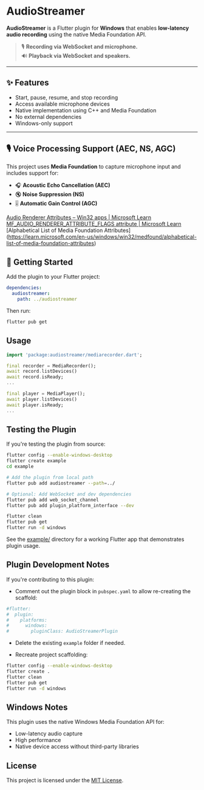 # AudioStreamer

**AudioStreamer** is a Flutter plugin for **Windows** that enables **low-latency audio recording** using the native Media Foundation API.

> 🎙️ **Recording via WebSocket and microphone.**  
> 🔊 **Playback via WebSocket and speakers.**

---

## ✨ Features

- Start, pause, resume, and stop recording
- Access available microphone devices
- Native implementation using C++ and Media Foundation
- No external dependencies
- Windows-only support

---

## 🎙️ Voice Processing Support (AEC, NS, AGC)

This project uses **Media Foundation** to capture microphone input and includes support for:

- 🎧 **Acoustic Echo Cancellation (AEC)**
- 🔇 **Noise Suppression (NS)**
- 🎚️ **Automatic Gain Control (AGC)**

[Audio Renderer Attributes – Win32 apps | Microsoft Learn](https://learn.microsoft.com/en-us/windows/win32/medfound/audio-renderer-attributes)
[MF_AUDIO_RENDERER_ATTRIBUTE_FLAGS attribute | Microsoft Learn](https://learn.microsoft.com/en-us/windows/win32/medfound/mf-audio-renderer-attribute-flags-attribute)
[Alphabetical List of Media Foundation Attributes] (https://learn.microsoft.com/en-us/windows/win32/medfound/alphabetical-list-of-media-foundation-attributes)

## 🚀 Getting Started

Add the plugin to your Flutter project:

```yaml
dependencies:
  audiostreamer:
    path: ../audiostreamer
```

Then run:

```bash
flutter pub get
```

## Usage

```dart
import 'package:audiostreamer/mediarecorder.dart';

final recorder = MediaRecorder();
await record.listDevices()
await record.isReady;
...

final player = MediaPlayer();
await player.listDevices()
await player.isReady;
...

```

## Testing the Plugin

If you're testing the plugin from source:

```bash
flutter config --enable-windows-desktop
flutter create example
cd example

# Add the plugin from local path
flutter pub add audiostreamer --path=../

# Optional: Add WebSocket and dev dependencies
flutter pub add web_socket_channel
flutter pub add plugin_platform_interface --dev

flutter clean
flutter pub get
flutter run -d windows
```

See the [example/](example/) directory for a working Flutter app that demonstrates plugin usage.

## Plugin Development Notes

If you're contributing to this plugin:

- Comment out the plugin block in `pubspec.yaml` to allow re-creating the scaffold:
```yaml
#flutter:
#  plugin:
#    platforms:
#      windows:
#        pluginClass: AudioStreamerPlugin
```

-  Delete the existing `example` folder if needed.

- Recreate project scaffolding:

```bash
flutter config --enable-windows-desktop
flutter create .
flutter clean
flutter pub get
flutter run -d windows
```

## Windows Notes

This plugin uses the native Windows Media Foundation API for:

- Low-latency audio capture
- High performance
- Native device access without third-party libraries

## License

This project is licensed under the [MIT License](LICENSE).
